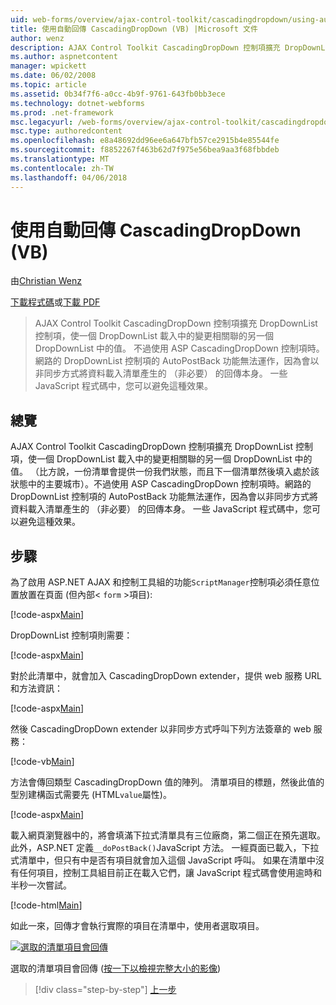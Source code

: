 ```yaml
---
uid: web-forms/overview/ajax-control-toolkit/cascadingdropdown/using-auto-postback-with-cascadingdropdown-vb
title: 使用自動回傳 CascadingDropDown (VB) |Microsoft 文件
author: wenz
description: AJAX Control Toolkit CascadingDropDown 控制項擴充 DropDownList 控制項，使一個 DropDownList 載入中的變更相關聯 anoth 中的值...
ms.author: aspnetcontent
manager: wpickett
ms.date: 06/02/2008
ms.topic: article
ms.assetid: 0b34f7f6-a0cc-4b9f-9761-643fb0bb3ece
ms.technology: dotnet-webforms
ms.prod: .net-framework
msc.legacyurl: /web-forms/overview/ajax-control-toolkit/cascadingdropdown/using-auto-postback-with-cascadingdropdown-vb
msc.type: authoredcontent
ms.openlocfilehash: e8a48692dd96ee6a647bfb57ce2915b4e85544fe
ms.sourcegitcommit: f8852267f463b62d7f975e56bea9aa3f68fbbdeb
ms.translationtype: MT
ms.contentlocale: zh-TW
ms.lasthandoff: 04/06/2018
---
```

<a name="using-auto-postback-with-cascadingdropdown-vb"></a>使用自動回傳 CascadingDropDown (VB)
====================
由[Christian Wenz](https://github.com/wenz)

[下載程式碼](http://download.microsoft.com/download/9/0/7/907760b1-2c60-4f81-aeb6-ca416a573b0d/cascadingdropdown3.vb.zip)或[下載 PDF](http://download.microsoft.com/download/2/d/c/2dc10e34-6983-41d4-9c08-f78f5387d32b/cascadingdropdown3VB.pdf)

> AJAX Control Toolkit CascadingDropDown 控制項擴充 DropDownList 控制項，使一個 DropDownList 載入中的變更相關聯的另一個 DropDownList 中的值。 不過使用 ASP CascadingDropDown 控制項時。網路的 DropDownList 控制項的 AutoPostBack 功能無法運作，因為會以非同步方式將資料載入清單產生的 （非必要） 的回傳本身。 一些 JavaScript 程式碼中，您可以避免這種效果。


## <a name="overview"></a>總覽

AJAX Control Toolkit CascadingDropDown 控制項擴充 DropDownList 控制項，使一個 DropDownList 載入中的變更相關聯的另一個 DropDownList 中的值。 （比方說，一份清單會提供一份我們狀態，而且下一個清單然後填入處於該狀態中的主要城市）。不過使用 ASP CascadingDropDown 控制項時。網路的 DropDownList 控制項的 AutoPostBack 功能無法運作，因為會以非同步方式將資料載入清單產生的 （非必要） 的回傳本身。 一些 JavaScript 程式碼中，您可以避免這種效果。

## <a name="steps"></a>步驟

為了啟用 ASP.NET AJAX 和控制工具組的功能`ScriptManager`控制項必須任意位置放置在頁面 (但內部&lt; `form` &gt;項目):

[!code-aspx[Main](using-auto-postback-with-cascadingdropdown-vb/samples/sample1.aspx)]

DropDownList 控制項則需要：

[!code-aspx[Main](using-auto-postback-with-cascadingdropdown-vb/samples/sample2.aspx)]

對於此清單中，就會加入 CascadingDropDown extender，提供 web 服務 URL 和方法資訊：

[!code-aspx[Main](using-auto-postback-with-cascadingdropdown-vb/samples/sample3.aspx)]

然後 CascadingDropDown extender 以非同步方式呼叫下列方法簽章的 web 服務：

[!code-vb[Main](using-auto-postback-with-cascadingdropdown-vb/samples/sample4.vb)]

方法會傳回類型 CascadingDropDown 值的陣列。 清單項目的標題，然後此值的型別建構函式需要先 (HTML`value`屬性)。

[!code-aspx[Main](using-auto-postback-with-cascadingdropdown-vb/samples/sample5.aspx)]

載入網頁瀏覽器中的，將會填滿下拉式清單具有三位廠商，第二個正在預先選取。 此外，ASP.NET 定義`__doPostBack()`JavaScript 方法。 一經頁面已載入，下拉式清單中，但只有中是否有項目就會加入這個 JavaScript 呼叫。 如果在清單中沒有任何項目，控制工具組目前正在載入它們，讓 JavaScript 程式碼會使用逾時和半秒一次嘗試。

[!code-html[Main](using-auto-postback-with-cascadingdropdown-vb/samples/sample6.html)]

如此一來，回傳才會執行實際的項目在清單中，使用者選取項目。


[![選取的清單項目會回傳](using-auto-postback-with-cascadingdropdown-vb/_static/image2.png)](using-auto-postback-with-cascadingdropdown-vb/_static/image1.png)

選取的清單項目會回傳 ([按一下以檢視完整大小的影像](using-auto-postback-with-cascadingdropdown-vb/_static/image3.png))

> [!div class="step-by-step"]
> [上一步](presetting-list-entries-with-cascadingdropdown-vb.md)
